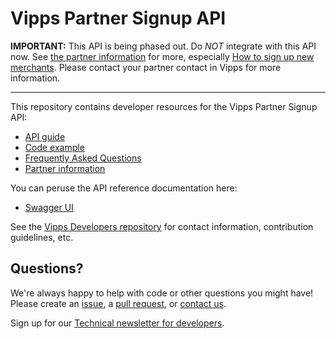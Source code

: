 # Vipps Partner Signup API

**IMPORTANT:** This API is being phased out. Do _*NOT*_ integrate with this API now.
See
[the partner information](https://github.com/vippsas/vipps-partner)
for more, especially
[How to sign up new merchants](https://github.com/vippsas/vipps-partner#how-to-sign-up-new-merchants).
Please contact your partner contact in Vipps for more information.

----

This repository contains developer resources for the Vipps Partner Signup API:

* [API guide](https://github.com/vippsas/vipps-signup-api/blob/master/vipps-signup-api.md)
* [Code example](code-example/)
* [Frequently Asked Questions](vipps-signup-api-faq.md)
* [Partner information](https://github.com/vippsas/vipps-partner)

You can peruse the API reference documentation here:
* [Swagger UI](https://vippsas.github.io/vipps-signup-api/)

See the [Vipps Developers repository](https://github.com/vippsas/vipps-developers)
for
contact information,
contribution guidelines,
etc.

## Questions?

We're always happy to help with code or other questions you might have!
Please create an [issue](https://github.com/vippsas/vipps-signup-api/issues),
a [pull request](https://github.com/vippsas/vipps-signup-api/pulls),
or [contact us](https://github.com/vippsas/vipps-developers/blob/master/contact.md).

Sign up for our [Technical newsletter for developers](https://github.com/vippsas/vipps-developers/tree/master/newsletters).

